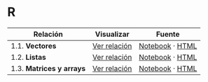 # R

| Relación | Visualizar | Fuente |
| --- | --- | --- |
| 1.1. **Vectores** | [Ver relación](https://htmlpreview.github.io/?https://github.com/mianfg-DATCOM/PROG-DAT/blob/main/R/1.1-vectores.html) | [Notebook](./notebooks/1.1-vectores.Rmd) · [HTML](./1.1-vectores.html) |
| 1.2. **Listas** | [Ver relación](https://htmlpreview.github.io/?https://github.com/mianfg-DATCOM/PROG-DAT/blob/main/R/1.2-listas.html) | [Notebook](./notebooks/1.2-listas.Rmd) · [HTML](./1.2-listas.html) |
| 1.3. **Matrices y arrays** | [Ver relación](https://htmlpreview.github.io/?https://github.com/mianfg-DATCOM/PROG-DAT/blob/main/R/1.3-matrices_arrays.html) | [Notebook](./notebooks/1.3-matrices_arrays.Rmd) · [HTML](./1.3-matrices_arrays.html) |